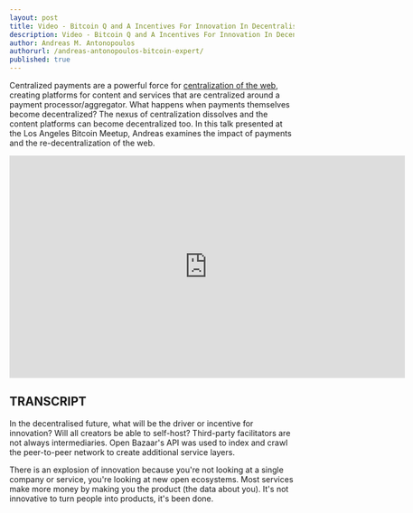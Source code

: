 ```yaml
---
layout: post
title: Video - Bitcoin Q and A Incentives For Innovation In Decentralised Open Ecosystems
description: Video - Bitcoin Q and A Incentives For Innovation In Decentralised Open Ecosystems
author: Andreas M. Antonopoulos
authorurl: /andreas-antonopoulos-bitcoin-expert/
published: true
---
```


<p>Centralized payments are a powerful force for <a href="/video-fermats-little-theorem/">centralization of the web</a>, creating platforms for content and services that are centralized around a payment processor/aggregator. What happens when payments themselves become decentralized? The nexus of centralization dissolves and the content platforms can become decentralized too. In this talk presented at the Los Angeles Bitcoin Meetup, Andreas examines the impact of payments and the re-decentralization of the web.</p>

<center><iframe width="700" height="394" src="https://www.youtube.com/embed/loGWVEQ5ta8?list=PLPQwGV1aLnTsHvzevl9BAUlfsfwFfU7aP" frameborder="0" allowfullscreen></iframe></center>

<h2>TRANSCRIPT</h2>

In the decentralised future, what will be the driver or incentive for innovation? Will all creators be able to self-host? Third-party facilitators are not always intermediaries. Open Bazaar's API was used to index and crawl the peer-to-peer network to create additional service layers. 

There is an explosion of innovation because you're not looking at a single company or service, you're looking at new open ecosystems. Most services make more money by making you the product (the data about you). It's not innovative to turn people into products, it's been done.
